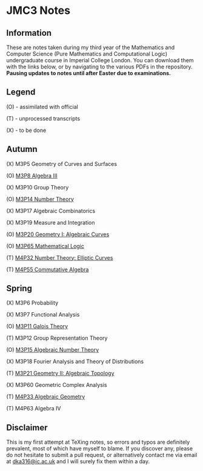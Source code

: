 # JMC3 Notes

## Information

These are notes taken during my third year of the Mathematics and Computer Science (Pure Mathematics and Computational Logic) undergraduate course in Imperial College London. You can download them with the links below, or by navigating to the various PDFs in the repository. **Pausing updates to notes until after Easter due to examinations.**

## Legend

(O) - assimilated with official

(T) - unprocessed transcripts

(X) - to be done

## Autumn

(X) M3P5 Geometry of Curves and Surfaces

(O) [M3P8 Algebra III](https://github.com/Multramate/JMC3/raw/master/M3P8%20Algebra%20III/M3P8.pdf)

(X) M3P10 Group Theory

(O) [M3P14 Number Theory](https://github.com/Multramate/JMC3/raw/master/M3P14%20Number%20Theory/M3P14.pdf)

(X) M3P17 Algebraic Combinatorics

(X) M3P19 Measure and Integration

(O) [M3P20 Geometry I: Algebraic Curves](https://github.com/Multramate/JMC3/raw/master/M3P20%20Geometry%20I%20Algebraic%20Curves/M3P20.pdf)

(O) [M3P65 Mathematical Logic](https://github.com/Multramate/JMC3/raw/master/M3P65%20Mathematical%20Logic/M3P65.pdf)

(T) [M4P32 Number Theory: Elliptic Curves](https://github.com/Multramate/JMC3/raw/master/M4P32%20Number%20Theory%20Elliptic%20Curves/M4P32.pdf)

(T) [M4P55 Commutative Algebra](https://github.com/Multramate/JMC3/raw/master/M4P55%20Commutative%20Algebra/M4P55.pdf)

## Spring

(X) M3P6 Probability

(X) M3P7 Functional Analysis

(O) [M3P11 Galois Theory](https://github.com/Multramate/JMC3/raw/master/M3P11%20Galois%20Theory/M3P11.pdf)

(T) M3P12 Group Representation Theory

(O) [M3P15 Algebraic Number Theory](https://github.com/Multramate/JMC3/raw/master/M3P15%20Algebraic%20Number%20Theory/M3P15.pdf)

(X) M3P18 Fourier Analysis and Theory of Distributions

(T) [M3P21 Geometry II: Algebraic Topology](https://github.com/Multramate/JMC3/raw/master/M3P21%20Geometry%20II%20Algebraic%20Topology/M3P21.pdf)

(X) M3P60 Geometric Complex Analysis

(T) [M4P33 Algebraic Geometry](https://github.com/Multramate/JMC3/raw/master/M4P33%20Algebraic%20Geometry/M4P33.pdf)

(T) M4P63 Algebra IV

## Disclaimer

This is my first attempt at TeXing notes, so errors and typos are definitely prevalent, most of which have myself to blame. If you discover any, please do not hesitate to submit a pull request, or alternatively contact me via email at dka316@ic.ac.uk and I will surely fix them within a day.